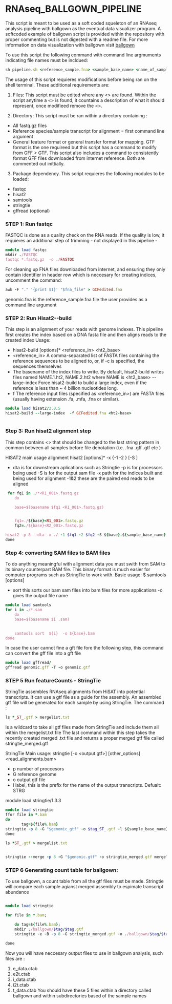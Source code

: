 # RNAseq_BALLGOWN_PIPELINE
This script is meant to be used as a soft coded squeleton of an RNAseq analysis pipeline with ballgown as the eventual data visualizer program. A softcoded example of ballgown script is provided within the repository with proper commenting but is not digested with a readme file. For more information on data visualization with ballgown visit [ballgown](https://bioconductor.org/packages/release/bioc/html/ballgown.html)


To use this script the following command with command line argmuments indicating file names must be incldued:
```ruby
sh pipeline.sh <reference_sample.fna> <sample_base_name> <name_of_sample_gtf.gtf>
```
The usage of this script requieres modifications before being ran on the shell terminal. These additional requirements are: 
1. Files: This script must be edited where any <> are found. Within the script anytime a <> is found, it countains a description of what it should represent, once modifieed remove the <>. 

2. Directory: This script must be ran within a directory containing : 
- All fastq.gz files
- Reference species/sample transcript for alignment = first command line argument 
- General feature format or general transfer format for mapping. GTF format is the one requireed but this script has a command to modify from GFF > GTF. This script also includes a command to consistently format GFF files downloaded from internet reference. Both are commented out inittially.  


3. Package dependency. This script requieres the following modules to be loaded: 
- fastqc
- hisat2
- samtools
- stringtie
- gffread (optional)



### STEP 1: Run fastqc
FASTQC is done as a quality check on the RNA reads. If the quality is low, it requieres an additional step of trimming - not displayed in this pipeline - 

```ruby
module load fastqc
mkdir ./FASTQC
fastqc *.fastq.gz  -o ./FASTQC  
```



For cleaning up FNA files downloaded from internet, and ensuring they only contain identifier in header row which is neccesary for creating indices, uncomment the command: 

```ruby
awk -F "." '{print $1}' "$fna_file" > GCFedited.fna
```
genomic.fna is the reference_sample.fna file the user provides as a command line argument


### STEP 2: Run Hisat2--build 
This step is an alignment of your reads with genome indexes. This pipeline first creates the index based on a DNA fasta file and then aligns reads to the created index
Usage:
- hisat2-build [options]* <reference_in> <ht2_base>
- <reference_in> A comma-separated list of FASTA files containing the reference sequences to be aligned to, or, if -c is specified, the sequences themselves
- <ht2-base>  The basename of the index files to write. By default, hisat2-build writes files named NAME.1.ht2, NAME.2.ht2 where NAME is <ht2_base>
-- large-index  Force hisat2-build to build a large index, even if the reference is less than ~ 4 billion nucleotides long.
- f The reference input files (specified as <reference_in>) are FASTA files (usually having extension .fa, .mfa, .fna or similar).


```ruby 
module load hisat2/2.0.5
hisat2-build --large-index  -f GCFedited.fna <ht2-base>
       
```

### Step 3: Run hisat2 alignment step 
This step contains <> that should be changed to the last string pattern in common between all samples before file denotation (i.e. .fna .gff .gtf etc ) 

HISAT2 main usage alignment
hisat2 [options]* -x <hisat2-idx> {-1 <m1> -2 <m2> } [-S <hit>]
- dta
       is for downstream aplications such as Stringtie
-p is for processors being used
-S is for the output sam file
-x path for the indices built and being used for alignment
-1&2 these are the paired end reads to be aligned 
```ruby
 for fq1 in ./*<R1_001>.fastq.gz  
    do

    base=$(basename $fq1 <R1_001>.fastq.gz)


    fq1=./${base}<R1_001>.fastq.gz
    fq2=./${base}<R2_001>.fastq.gz

hisat2 -p 8 --dta -x ./ -1 $fq1 -2 $fq2 -S ${base}.${sample_base_name}.sam
done

```


### Step 4: converting SAM files to BAM files
To do anything meaningful with alignment data you must swith from SAM to its binary counterpart BAM file. This binary format is much easier for computer programs such as StringTie to work with.
Basic usage: 
$ samtools <command> [options] 
- sort this sorts our bam sam files into bam files for more applications 
-o gives the output file name

       
```ruby
module load samtools
for i in ./*.sam  
    do
    base=$(basename $i .sam)  
        

    samtools sort  ${i}  -o ${base}.bam
done
```

In case the user cannot fine a gft file fore the following step, this command can convert the gff file into a gft file 
```ruby
module load gffread/
gffread genomic.gff -T -o genomic.gtf
```


### STEP 5 Run featureCounts - StringTie
StringTie assembles RNAseq alignments from HiSAT into potential transcripts. It can use a gtf file as a guide for the assembly. 
An assembled gtf file will be generated for each sample by using StringTie. 
The command :
 
```ruby 
ls *_ST_.gtf > mergelist.txt  
```
Is a wildcard to take all gtf files made from StringTie and include them all within the mergelist.txt file
The last command within this step takes the recently created merged .txt file and returns a proper merged gtf file called stringtie_merged.gtf

StringTie Main usage:
stringtie [-o <output.gtf>] [other_options] <read_alignments.bam>
- p number of proccesors
- G reference genome 
- o output gtf file
- l label, this is the prefix for the name of the output transcripts. Defualt: STRG 

      
module load stringtie/1.3.3
```ruby
module load stringtie
ffor file in *.bam
do
       tag=${file%.bam}
stringtie -p 8 -G "$genomic_gtf" -o $tag_ST_.gtf -l ${sample_base_name}  $tag.bam
done

ls *ST_.gtf > mergelist.txt 

           
stringtie --merge -p 8 -G "$genomic.gtf" -o stringtie_merged.gtf mergelist.txt

```


### STEP 6 Generating count table for ballgown:
To use ballgown, a count table from all the gtf files must be made. Stringtie will compare each sample agianst merged assembly to espimate transcript abundance
```ruby

module load stringtie

for file in *.bam;

    do tag=${file%.bam};
    mkdir ./ballgown/$tag/$tag.gtf
    stringtie -e -B -p 8 -G stringtie_merged.gtf -o ./ballgown/$tag/$tag.gtf $tag.bam

done

```
Now you will have neccesary output files to use in ballgown analysis, such files are : 
1. e_data.ctab
2. e2t.ctab
3. i_data.ctab
4. i2t.ctab
5. t_data.ctab
You should have these 5 files within a directory called ballgown and within subdirectories based of the sample names 

